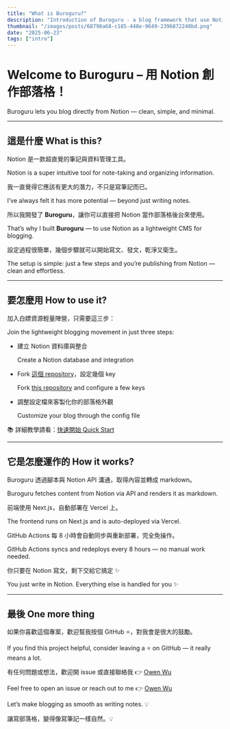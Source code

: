 ```yaml
---
title: "What is Buroguru?"
description: "Introduction of Buroguru - a blog framework that use Notion as CMS"
thumbnail: "/images/posts/68798a68-c185-448e-9649-2396872248bd.png"
date: "2025-06-23"
tags: ["intro"]
---
```


# Welcome to **Buroguru** – 用 Notion 創作部落格！


Buroguru lets you blog directly from Notion — clean, simple, and minimal.


---


## 這是什麼 What is this?


Notion 是一款超直覺的筆記與資料管理工具。


Notion is a super intuitive tool for note-taking and organizing information.


我一直覺得它應該有更大的潛力，不只是寫筆記而已。


I’ve always felt it has more potential — beyond just writing notes.


所以我開發了 **Buroguru**，讓你可以直接把 Notion 當作部落格後台來使用。


That’s why I built **Buroguru** — to use Notion as a lightweight CMS for blogging.


設定過程很簡單，幾個步驟就可以開始寫文、發文，乾淨又衛生。


The setup is simple: just a few steps and you’re publishing from Notion — clean and effortless.


---


## 要怎麼用 How to use it?


加入白嫖資源輕量陣營，只需要這三步：


Join the lightweight blogging movement in just three steps:

- 建立 Notion 資料庫與整合

	Create a Notion database and integration

- Fork [這個 repository](https://github.com/WuSandWitch/Buroguru)，設定幾個 key

	Fork [this repository](https://github.com/WuSandWitch/Buroguru) and configure a few keys

- 調整設定檔來客製化你的部落格外觀

	Customize your blog through the config file


📚 詳細教學請看：[快速開始 Quick Start](https://buroguru.zudo.cc/posts/get-started-en)


---


## 它是怎麼運作的 How it works?


Buroguru 透過腳本與 Notion API 溝通，取得內容並轉成 markdown。


Buroguru fetches content from Notion via API and renders it as markdown.


前端使用 Next.js，自動部署在 Vercel 上。


The frontend runs on Next.js and is auto-deployed via Vercel.


GitHub Actions 每 8 小時會自動同步與重新部署，完全免操作。


GitHub Actions syncs and redeploys every 8 hours — no manual work needed.


你只要在 Notion 寫文，剩下交給它搞定 ✨


You just write in Notion. Everything else is handled for you ✨


---


## 最後 One more thing


如果你喜歡這個專案，歡迎幫我按個 GitHub ⭐️，對我會是很大的鼓勵。


If you find this project helpful, consider leaving a ⭐️ on GitHub — it really means a lot.


有任何問題或想法，歡迎開 issue 或直接聯絡我 👉 [Owen Wu](https://wusandwitch.zudo.cc/)


Feel free to open an issue or reach out to me 👉 [Owen Wu](https://wusandwitch.zudo.cc/)


Let’s make blogging as smooth as writing notes. 💡


讓寫部落格，變得像寫筆記一樣自然。💡

